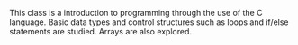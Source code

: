 This class is a introduction to programming through the use of the C language. Basic data types and control structures such as loops and if/else statements are studied. Arrays are also explored.

